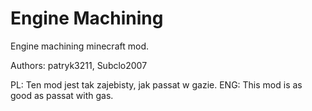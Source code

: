 # Engine Machining

Engine machining minecraft mod.

Authors: patryk3211, Subclo2007

PL: Ten mod jest tak zajebisty, jak passat w gazie.
ENG: This mod is as good as passat with gas.
